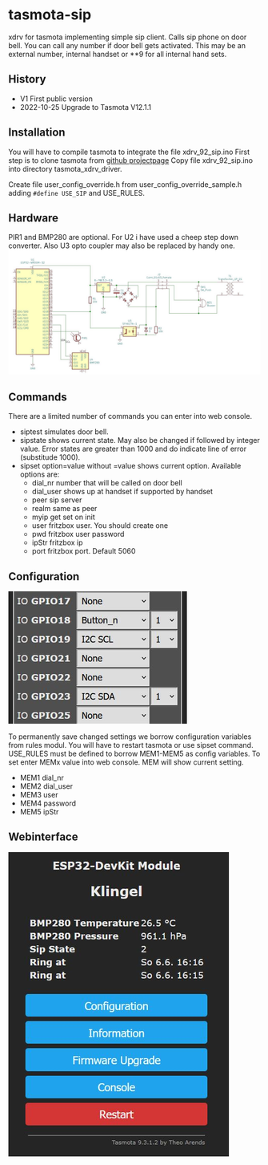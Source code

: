 # tasmota-sip
xdrv for tasmota implementing simple sip client. Calls sip phone on door bell. You can call any number if door bell gets activated. 
This may be an external number, internal handset or \*\*9 for all internal hand sets.

## History
- V1 First public version
- 2022-10-25 Upgrade to Tasmota V12.1.1

## Installation
You will have to compile tasmota to integrate the file xdrv_92_sip.ino
First step is to clone tasmota from [github projectpage](https://github.com/arendst/tasmota/)
Copy file xdrv_92_sip.ino into directory tasmota_xdrv_driver.

Create file user_config_override.h from user_config_override_sample.h adding ```#define USE_SIP``` and USE_RULES.

## Hardware
PIR1 and BMP280 are optional. For U2 i have used a cheep step down converter. Also U3 opto coupler may also be replaced by handy one.
![door bell interface](/images/klingel.jpg)

## Commands
There are a limited number of commands you can enter into web console.

- siptest	simulates door bell.
- sipstate	shows current state. May also be changed if followed by integer value. Error states are greater than 1000 and do indicate line of error (substitude 1000).
- sipset option=value	without =value shows current option. Available options are:
  - dial_nr	number that will be called on door bell
  - dial_user shows up at handset if supported by handset
  - peer sip server
  - realm 	same as peer
  - myip 	get set on init
  - user 	fritzbox user. You should create one
  - pwd 		fritzbox user password
  - ipStr 	fritzbox ip
  - port 	fritzbox port. Default 5060

## Configuration
![IO configuration](/images/configuration.jpg)

To permanently save changed settings we borrow configuration variables from rules modul. You will have to restart tasmota or use sipset command.
USE_RULES must be defined to borrow MEM1-MEM5 as config variables. To set enter MEMx value into web console. MEM will show current setting.

- MEM1 dial_nr
- MEM2 dial_user
- MEM3 user
- MEM4 password
- MEM5 ipStr

## Webinterface
![web interface](/images/webif.jpg)


